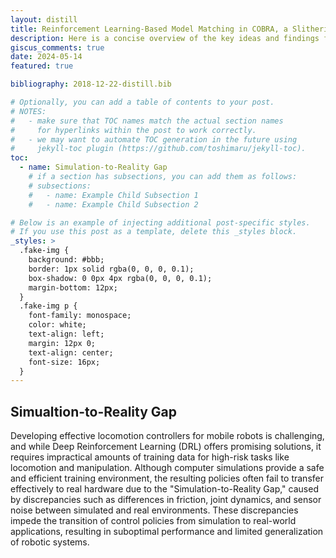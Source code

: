 ```yaml
---
layout: distill
title: Reinforcement Learning-Based Model Matching in COBRA, a Slithering Snake Robot
description: Here is a concise overview of the key ideas and findings from my thesis. Condensing a year's worth of brainstorming, programming, testing, reading, and writing into a single blog post is challenging, but I have done my best to capture the essence here.
giscus_comments: true
date: 2024-05-14
featured: true

bibliography: 2018-12-22-distill.bib

# Optionally, you can add a table of contents to your post.
# NOTES:
#   - make sure that TOC names match the actual section names
#     for hyperlinks within the post to work correctly.
#   - we may want to automate TOC generation in the future using
#     jekyll-toc plugin (https://github.com/toshimaru/jekyll-toc).
toc:
  - name: Simulation-to-Reality Gap
    # if a section has subsections, you can add them as follows:
    # subsections:
    #   - name: Example Child Subsection 1
    #   - name: Example Child Subsection 2

# Below is an example of injecting additional post-specific styles.
# If you use this post as a template, delete this _styles block.
_styles: >
  .fake-img {
    background: #bbb;
    border: 1px solid rgba(0, 0, 0, 0.1);
    box-shadow: 0 0px 4px rgba(0, 0, 0, 0.1);
    margin-bottom: 12px;
  }
  .fake-img p {
    font-family: monospace;
    color: white;
    text-align: left;
    margin: 12px 0;
    text-align: center;
    font-size: 16px;
  }
---
```


## Simualtion-to-Reality Gap

Developing effective locomotion controllers for mobile robots is challenging, and while Deep Reinforcement Learning (DRL) offers promising solutions, it requires impractical amounts of training data for high-risk tasks like locomotion and manipulation. Although computer simulations provide a safe and efficient training environment, the resulting policies often fail to transfer effectively to real hardware due to the "Simulation-to-Reality Gap," caused by discrepancies such as differences in friction, joint dynamics, and sensor noise between simulated and real environments. These discrepancies impede the transition of control policies from simulation to real-world applications, resulting in suboptimal performance and limited generalization of robotic systems.

